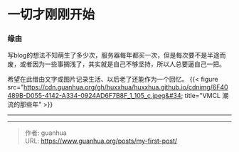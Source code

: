 # 一切才刚刚开始


### 缘由

写blog的想法不知萌生了多少次，服务器每年都买一次，但是每次要不是半途而废，或者因为一些事搁浅了，其实就是自己不够坚持，所以人总要逼自己一把。

希望在此借由文字或图片记录生活、以后老了还能作为一个回忆。
{{&lt; figure src=&#34;https://cdn.guanhua.org/gh/huxxhua/huxxhua.github.io/cdnimg/6F40489B-D055-4142-A334-0924AD6F7B8F_1_105_c.jpeg&#34; title=&#34;VMCL 潮流的那些年&#34; &gt;}}

---

---

> 作者: guanhua  
> URL: https://www.guanhua.org/posts/my-first-post/  

